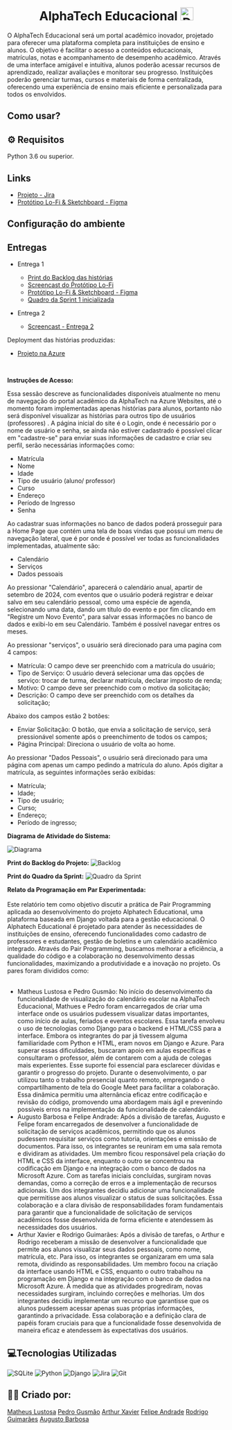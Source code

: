 <h1 align="center">AlphaTech Educacional <img src="https://github.com/user-attachments/assets/47d54f58-3607-488c-9df2-8646c6bfe1fe" alt="Descrição da imagem" width="30"/></h1> 

O AlphaTech Educacional será um portal acadêmico inovador, projetado para oferecer uma plataforma completa para instituições de ensino e alunos. O objetivo é facilitar o acesso a conteúdos educacionais, matrículas, notas e acompanhamento de desempenho acadêmico. Através de uma interface amigável e intuitiva, alunos poderão acessar recursos de aprendizado, realizar avaliações e monitorar seu progresso. Instituições poderão gerenciar turmas, cursos e materiais de forma centralizada, oferecendo uma experiência de ensino mais eficiente e personalizada para todos os envolvidos.

## Como usar?

## ⚙️ Requisitos
Python 3.6 ou superior.

## Links 
-  [Projeto - Jira](https://cesar-team-c925b8yd.atlassian.net/jira/software/projects/AW/boards/5?atlOrigin=eyJpIjoiOGQyNjQxNmVlNzYxNDUzNmEwMDA5Y2Y4YTZiMmVkMmEiLCJwIjoiaiJ9)
-  [Protótipo Lo-Fi & Sketchboard - Figma](https://www.figma.com/design/7uEuFDZ5T9I2HeTYMGfnR9/FDS-Entrega-1?node-id=0-1&t=nimLCI6xdHeemn50-1)
## Configuração do ambiente

## Entregas

* Entrega 1
    -  [Print do Backlog das histórias](Backlog.md)
    -  [Screencast do Protótipo Lo-Fi](https://youtu.be/NCyXO3E3Ow8)
    -  [Protótipo Lo-Fi & Sketchboard - Figma](https://www.figma.com/design/7uEuFDZ5T9I2HeTYMGfnR9/FDS-Entrega-1?node-id=0-1&t=nimLCI6xdHeemn50-1)
    -  [ Quadro da Sprint 1 inicializada](Quadro.md)

 * Entrega 2
    - [Screencast - Entrega 2](https://youtu.be/Sw1efqT8uFA)

Deployment das histórias produzidas:
<ul>
  <li>
    <a  href=""
      >Projeto na Azure</a>
  </li>
</ul>
<br/>

**Instruções de Acesso:**

Essa sessão descreve as funcionalidades disponíveis atualmente no menu de navegação do portal acadêmico da AlphaTech na Azure Websites, até o momento foram implementadas apenas histórias para alunos, portanto não será disponível visualizar as histórias para outros tipo de usuários (professores) .  A página inicial do site é o Login, onde é necessário por o nome de usuário e senha, se ainda não estiver cadastrado é possível clicar em "cadastre-se" para enviar suas informações de cadastro e criar seu perfil, serão necessárias informações como:
- Matrícula
- Nome 
- Idade
- Tipo de usuário (aluno/ professor)
- Curso
- Endereço
- Período de Ingresso
- Senha

Ao cadastrar suas informações no banco de dados poderá prosseguir para a Home Page que contém uma tela de boas vindas que possui um menu de navegação lateral, que é por onde é possível ver todas as funcionalidades implementadas, atualmente são:

- Calendário
- Serviços
- Dados pessoais


Ao pressionar "Calendário", aparecerá o calendário anual, apartir de setembro de 2024, com eventos que o usuário poderá registrar e deixar salvo em seu calendário pessoal, como uma espécie de agenda, selecionando uma data, dando um título do evento e por fim clicando em "Registre um Novo Evento", para salvar essas informações no banco de dados e exibi-lo em seu Calendário. Também é possível navegar entres os meses.

Ao pressionar "serviços", o usuário será direcionado para uma pagina com 4 campos: 
- Matrícula: O campo deve ser preenchido com a matrícula do usuário;
- Tipo de Serviço: O usuário deverá selecionar uma das opções de serviço: trocar de turma, declarar matrícula, declarar imposto de renda; 
- Motivo: O campo deve ser preenchido com o motivo da solicitação;
- Descrição: O campo deve ser preenchido com os detalhes da solicitação;

Abaixo dos campos estão 2 botões:
- Enviar Solicitação: O botão, que envia a solicitação de serviço, será pressionável somente após o preenchimento de todos os campos;
- Página Principal: Direciona o usuário de volta ao home.

Ao pressionar "Dados Pessoais", o usuário será direcionado para uma página com apenas um campo pedindo a matrícula do aluno. Após digitar a matrícula, as seguintes informações serão exibidas:
- Matrícula;
- Idade;
- Tipo de usuário;
- Curso;
- Endereço;
- Período de ingresso;

**Diagrama de Atividade do Sistema:**

![Diagrama](imgdump2/diagrama-entrega-2-(3).png)

**Print do Backlog do Projeto:**
![Backlog](imgdump2/backlog-entrega-2-(3).png)

**Print do Quadro da Sprint:**
![Quadro da Sprint](imgdump2/sprint-entrega-2-(2).png)

**Relato da Programação em Par Experimentada:**
<br><br>
Este relatório tem como objetivo discutir a prática de Pair Programming aplicada ao desenvolvimento do projeto Alphatech Educational, uma plataforma baseada em Django voltada para a gestão educacional. O Alphatech Educational é projetado para atender às necessidades de instituições de ensino, oferecendo funcionalidades como cadastro de professores e estudantes, gestão de boletins e um calendário acadêmico integrado. Através do Pair Programming, buscamos melhorar a eficiência, a qualidade do código e a colaboração no desenvolvimento dessas funcionalidades, maximizando a produtividade e a inovação no projeto. Os pares foram divididos como:
<br><br>
 - Matheus Lustosa e Pedro Gusmão:
No início do desenvolvimento da funcionalidade de visualização do calendário escolar na AlphaTech Educacional, Mathues e Pedro foram encarregados de criar uma interface onde os usuários pudessem visualizar datas importantes, como início de aulas, feriados e eventos escolares. Essa tarefa envolveu o uso de tecnologias como Django para o backend e HTML/CSS para a interface. Embora os integrantes do par já tivessem alguma familiaridade com Python e HTML, eram novos em Django e Azure. Para superar essas dificuldades, buscaram apoio em aulas específicas e consultaram o professor, além de contarem com a ajuda de colegas mais experientes. Esse suporte foi essencial para esclarecer dúvidas e garantir o progresso do projeto. Durante o desenvolvimento, o par utilizou tanto o trabalho presencial quanto remoto, empregando o compartilhamento de tela do Google Meet para facilitar a colaboração. Essa dinâmica permitiu uma alternância eficaz entre codificação e revisão do código, promovendo uma abordagem mais ágil e prevenindo possíveis erros na implementação da funcionalidade de calendário.<br>
- Augusto Barbosa e Felipe Andrade:
Após a divisão de tarefas, Augusto e Felipe foram encarregados de desenvolver a funcionalidade de solicitação de serviços acadêmicos, permitindo que os alunos pudessem requisitar serviços como tutoria, orientações e emissão de documentos. Para isso, os integrantes se reuniram em uma sala remota e dividiram as atividades. Um membro ficou responsável pela criação do HTML e CSS da interface, enquanto o outro se concentrou na codificação em Django e na integração com o banco de dados na Microsoft Azure.
Com as tarefas iniciais concluídas, surgiram novas demandas, como a correção de erros e a implementação de recursos adicionais. Um dos integrantes decidiu adicionar uma funcionalidade que permitisse aos alunos visualizar o status de suas solicitações. Essa colaboração e a clara divisão de responsabilidades foram fundamentais para garantir que a funcionalidade de solicitação de serviços acadêmicos fosse desenvolvida de forma eficiente e atendessem às necessidades dos usuários.<br>
 - Arthur Xavier e Rodrigo Guimarães:
Após a divisão de tarefas, o Arthur e Rodrigo receberam a missão de desenvolver a funcionalidade que permite aos alunos visualizar seus dados pessoais, como nome, matrícula, etc. Para isso, os integrantes se organizaram em uma sala remota, dividindo as responsabilidades. Um membro focou na criação da interface usando HTML e CSS, enquanto o outro trabalhou na programação em Django e na integração com o banco de dados na Microsoft Azure.
À medida que as atividades progrediram, novas necessidades surgiram, incluindo correções e melhorias. Um dos integrantes decidiu implementar um recurso que garantisse que os alunos pudessem acessar apenas suas próprias informações, garantindo a privacidade. Essa colaboração e a definição clara de papéis foram cruciais para que a funcionalidade fosse desenvolvida de maneira eficaz e atendessem às expectativas dos usuários.



## 💻Tecnologias Utilizadas
![SQLite](https://img.shields.io/badge/sqlite-%2307405e.svg?style=for-the-badge&logo=sqlite&logoColor=white)
![Python](https://img.shields.io/badge/python-3670A0?style=for-the-badge&logo=python&logoColor=ffdd54)
![Django](https://img.shields.io/badge/django-%23092E20.svg?style=for-the-badge&logo=django&logoColor=white)
![Jira](https://img.shields.io/badge/jira-%230A0FFF.svg?style=for-the-badge&logo=jira&logoColor=white)
![Git](https://img.shields.io/badge/git-%23F05033.svg?style=for-the-badge&logo=git&logoColor=white)
## 🙋‍♂️ Criado por:
[Matheus Lustosa](https://github.com/MatheusLustosa)
[Pedro Gusmão](https://github.com/pedroguswander)
[Arthur Xavier](https://github.com/arthurxavi)
[Felipe Andrade](https://github.com/felipeandrader)
[Rodrigo Guimarães](https://github.com/Rodrigo-Guimaraes-P)
[Augusto Barbosa](https://github.com/AugustoBarbosa87)



